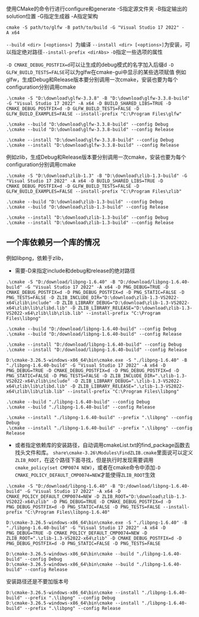 使用CMake的命令行进行configure和generate
-S指定源文件夹 -B指定输出的solution位置 -G指定生成器 -A指定架构
```
cmake -S path/to/glfw -B path/to/build -G "Visual Studio 17 2022" -A x64
```
`--build <dir> [<options>] `为编译
`--install <dir> [<options>]`为安装，可以指定绝对路径`--install-prefix <dirAbs>`
`-D`指定一些选项的属性


`-D CMAKE_DEBUG_POSTFIX=d`可以让生成的debug模式的名字加入后缀d
`-D GLFW_BUILD_TESTS=FALSE`可以为glfw在cmake-gui中显示的某些选项赋值
例如glfw，生成Debug和Release版本要分别调用一次cmake，安装也要为每个configuration分别调用cmake
```
.\cmake -S "D:\download\glfw-3.3.8" -B "D:\download\glfw-3.3.8-build" -G "Visual Studio 17 2022" -A x64 -D BUILD_SHARED_LIBS=TRUE -D CMAKE_DEBUG_POSTFIX=d -D GLFW_BUILD_TESTS=FALSE -D GLFW_BUILD_EXAMPLES=FALSE --install-prefix "C:\Program Files\glfw"
```
```
.\cmake --build "D:\download\glfw-3.3.8-build" --config Debug
.\cmake --build "D:\download\glfw-3.3.8-build" --config Release
```
```
.\cmake --install "D:\download\glfw-3.3.8-build" --config Debug
.\cmake --install "D:\download\glfw-3.3.8-build" --config Release
```
例如zlib，生成Debug和Release版本要分别调用一次cmake，安装也要为每个configuration分别调用cmake
```
.\cmake -S "D:\download\zlib-1.3" -B "D:\download\zlib-1.3-build" -G "Visual Studio 17 2022" -A x64 -D BUILD_SHARED_LIBS=TRUE -D CMAKE_DEBUG_POSTFIX=d -D GLFW_BUILD_TESTS=FALSE -D GLFW_BUILD_EXAMPLES=FALSE --install-prefix "C:\Program Files\zlib"
```
```
.\cmake --build "D:\download\zlib-1.3-build" --config Debug
.\cmake --build "D:\download\zlib-1.3-build" --config Release
```
```
.\cmake --install "D:\download\zlib-1.3-build" --config Debug
.\cmake --install "D:\download\zlib-1.3-build" --config Release
```
## 一个库依赖另一个库的情况
例如libpng，依赖于zlib，
- 需要-D来指定include和debug和release的绝对路径
```
.\cmake -S "D:/download/libpng-1.6.40" -B "D:/download/libpng-1.6.40-build" -G "Visual Studio 17 2022" -A x64 -D PNG_DEBUG=TRUE -D CMAKE_DEBUG_POSTFIX=d -D PNG_DEBUG_POSTFIX=d -D PNG_STATIC=FALSE -D PNG_TESTS=FALSE -D ZLIB_INCLUDE_DIR="D:\download\zlib-1.3-VS2022-x64\zlib\include" -D ZLIB_LIBRARY_DEBUG="D:\download\zlib-1.3-VS2022-x64\zlib\lib\zlibd.lib" -D ZLIB_LIBRARY_RELEASE="D:\download\zlib-1.3-VS2022-x64\zlib\lib\zlib.lib" --install-prefix "C:\Program Files\libpng"
```

```
.\cmake --build "D:/download/libpng-1.6.40-build" --config Debug
.\cmake --build "D:/download/libpng-1.6.40-build" --config Release
```

```
.\cmake --install "D:/download/libpng-1.6.40-build" --config Debug
.\cmake --install "D:/download/libpng-1.6.40-build" --config Release
```

```
D:\cmake-3.26.5-windows-x86_64\bin\cmake.exe -S "./libpng-1.6.40" -B "./libpng-1.6.40-build" -G "Visual Studio 17 2022" -A x64 -D PNG_DEBUG=TRUE -D CMAKE_DEBUG_POSTFIX=d -D PNG_DEBUG_POSTFIX=d -D PNG_STATIC=FALSE -D PNG_TESTS=FALSE -D ZLIB_INCLUDE_DIR=".\zlib-1.3-VS2022-x64\zlib\include" -D ZLIB_LIBRARY_DEBUG=".\zlib-1.3-VS2022-x64\zlib\lib\zlibd.lib" -D ZLIB_LIBRARY_RELEASE=".\zlib-1.3-VS2022-x64\zlib\lib\zlib.lib" --install-prefix "C:\Program Files\libpng"
```

```
.\cmake --build "./libpng-1.6.40-build" --config Debug
.\cmake --build "./libpng-1.6.40-build" --config Release
```

```
.\cmake --install "./libpng-1.6.40-build" --prefix ".\libpng" --config Debug
.\cmake --install "./libpng-1.6.40-build" --prefix ".\libpng" --config Release
```

- 或者指定依赖库的安装路径，自动调用cmakeList.txt的find_package函数去找头文件和库。
`share\cmake-3.26\Modules\FindZLIB.cmake`里面说可以定义`ZLIB_ROOT`，在这个路径下面寻找，但是执行时发现需要调用`cmake_policy(set CMP0074 NEW)`，或者在cmake命令中添加`-D CMAKE_POLICY_DEFAULT_CMP0074=NEW`才能使得`ZLIB_ROOT`生效

```
.\cmake -S "D:/download/libpng-1.6.40" -B "D:/download/libpng-1.6.40-build" -G "Visual Studio 17 2022" -A x64 -D CMAKE_POLICY_DEFAULT_CMP0074=NEW -D ZLIB_ROOT="D:\download\zlib-1.3-VS2022-x64\zlib" -D PNG_DEBUG=TRUE -D CMAKE_DEBUG_POSTFIX=d -D PNG_DEBUG_POSTFIX=d -D PNG_STATIC=FALSE -D PNG_TESTS=FALSE --install-prefix "C:\Program Files\libpng-1.6.40"
```

```
D:\cmake-3.26.5-windows-x86_64\bin\cmake.exe -S "./libpng-1.6.40" -B "./libpng-1.6.40-build" -G "Visual Studio 17 2022" -A x64 -D PNG_DEBUG=TRUE -D CMAKE_POLICY_DEFAULT_CMP0074=NEW -D ZLIB_ROOT=".\zlib-1.3-VS2022-x64\zlib" -D CMAKE_DEBUG_POSTFIX=d -D PNG_DEBUG_POSTFIX=d -D PNG_STATIC=FALSE -D PNG_TESTS=FALSE
```

```
D:\cmake-3.26.5-windows-x86_64\bin\cmake --build "./libpng-1.6.40-build" --config Debug
D:\cmake-3.26.5-windows-x86_64\bin\cmake --build "./libpng-1.6.40-build" --config Release
```
安装路径还是不要加版本号
```
D:\cmake-3.26.5-windows-x86_64\bin\cmake --install "./libpng-1.6.40-build" --prefix ".\libpng" --config Debug
D:\cmake-3.26.5-windows-x86_64\bin\cmake --install "./libpng-1.6.40-build" --prefix ".\libpng" --config Release
```
